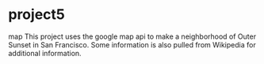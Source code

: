 # project5
map 
This project uses the google map api to make a neighborhood of Outer Sunset in San Francisco. Some information is also pulled from 
Wikipedia for additional information.
